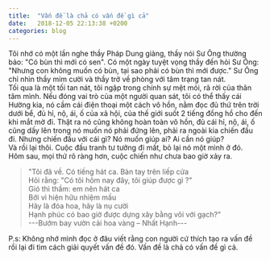 ```yaml
---
title:  "Vấn đề là chả có vấn đề gì cả"
date:   2018-12-05 22:13:38 +0200
categories: blog
---
```

Tôi nhớ có một lần nghe thầy Pháp Dung giảng, thầy nói Sư Ông thường bảo: "Có bùn thì mới có sen". Có một ngày tuyệt vọng thầy đến hỏi Sư Ông: "Nhưng con không muốn có bùn, tại sao phải có bùn thì mới được." Sư Ông chỉ nhìn thầy mỉm cười và thầy trở về phòng với tâm trạng tan nát.  
Tối qua là một tối tan nát, tôi ngập trong chính sự mệt mỏi, rã rời của thân tâm mình. Nếu đóng vai trò của một người quan sát, tôi có thể thấy cái Hường kia, nó cầm cái điện thoại một cách vô hồn, nằm đọc đủ thứ trên trời dưới bể, đủ hỉ, nộ, ái, ố của xã hội, của thế giới suốt 2 tiếng đồng hồ cho đến khi mắt mờ đi. Thật ra nó cũng không hoàn toàn vô hồn, đủ cái hỉ, nộ, ái, ố cũng dấy lên trong nó muốn nó phải đứng lên, phải ra ngoài kia chiến đấu đi. Nhưng chiến đấu với cái gì? Nó muốn giúp ai? Ai cần nó giúp?  
Và rồi lại thôi. Cuộc đấu tranh tư tưởng đi mất, bỏ lại nó một mình ở đó.  
Hôm sau, mọi thứ rõ ràng hơn, cuộc chiến như chưa bao giờ xảy ra.  
>"Tôi đã về. Có tiếng hát ca. Bàn tay trên liếp cửa  
>Hỏi rằng: "Có tôi hôm nay đây, tôi giúp được gì ?"  
>Gió thì thầm: em nên hát ca  
>Bởi vì hiện hữu nhiệm mầu  
>Hãy là đóa hoa, hãy là nụ cười  
>Hạnh phúc có bao giờ được dựng xây bằng vôi với gạch?"  
---Bướm bay vườn cải hoa vàng – Nhất Hạnh---

P.s: Không nhớ mình đọc ở đâu viết rằng con người cứ thích tạo ra vấn đề rồi lại đi tìm cách giải quyết vấn đề đó. Vấn đề là chả có vấn đề gì cả.